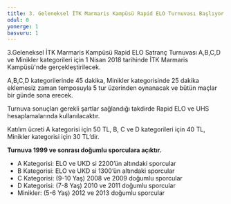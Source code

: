 ```yaml
---
title: 3. Geleneksel İTK Marmaris Kampüsü Rapid ELO Turnuvası Başlıyor!
odul: 0
yonerge: 1
basvuru: 1
---
```


3.Geleneksel İTK Marmaris Kampüsü Rapid ELO Satranç Turnuvası A,B,C,D ve Minikler kategorileri için 1 Nisan 2018 tarihinde İTK Marmaris Kampüsü'nde gerçekleştirilecek.

A,B,C,D kategorilerinde 45 dakika, Minikler kategorisinde 25 dakika eklemesiz zaman temposuyla 5 tur üzerinden oynanacak ve bütün maçlar bir günde sona erecek.

Turnuva sonuçları gerekli şartlar sağlandığı takdirde Rapid ELO ve UHS hesaplamalarında kullanılacaktır.

Katılım ücreti A kategorisi için 50 TL, B, C ve D kategorileri için 40 TL, Minikler kategorisi için 30 TL’dir.

**Turnuva 1999 ve sonrası doğumlu sporculara açıktır.**

- A Kategorisi: ELO ve UKD si 2200’ün altındaki sporcular
- B Kategorisi:	ELO ve UKD si 1300’ün altındaki sporcular
- C Kategorisi: (9-10 Yaş)	2008 ve 2009 doğumlu sporcular
- D Kategorisi: (7-8 Yaş)	2010 ve 2011 doğumlu sporcular
- Minikler: (5-6 Yaş)	2012 ve 2013 doğumlu sporcular
